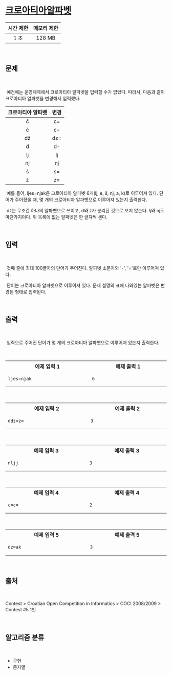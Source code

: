 # [크로아티아알파벳](https://www.acmicpc.net/problem/2941)

| 시간 제한 | 메모리 제한 |
| :-------: | :---------: |
|   1 초    |   128 MB    |

<br />

## 문제

<br />

&nbsp;예전에는 운영체제에서 크로아티아 알파벳을 입력할 수가 없었다. 따라서, 다음과 같이 크로아티아 알파벳을 변경해서 입력했다.

| 크로아티아 알파벳 | 변경 |
| :---------------: | :--: |
|         č         |  c=  |
|         ć         |  c-  |
|        dž         | dz=  |
|         đ         |  d-  |
|        lj         |  lj  |
|        nj         |  nj  |
|         š         |  s=  |
|         ž         |  z=  |

&nbsp;예를 들어, ljes=njak은 크로아티아 알파벳 6개(lj, e, š, nj, a, k)로 이루어져 있다. 단어가 주어졌을 때, 몇 개의 크로아티아 알파벳으로 이루어져 있는지 출력한다.

&nbsp;dž는 무조건 하나의 알파벳으로 쓰이고, d와 ž가 분리된 것으로 보지 않는다. lj와 nj도 마찬가지이다. 위 목록에 없는 알파벳은 한 글자씩 센다.

<br />

## 입력

<br />

&nbsp;첫째 줄에 최대 100글자의 단어가 주어진다. 알파벳 소문자와 '-', '='로만 이루어져 있다.

&nbsp;단어는 크로아티아 알파벳으로 이루어져 있다. 문제 설명의 표에 나와있는 알파벳은 변경된 형태로 입력된다.

<br />

## 출력

<br />

&nbsp;입력으로 주어진 단어가 몇 개의 크로아티아 알파벳으로 이루어져 있는지 출력한다.

<br />

<table width="700"><tr><th width="350">예제 입력 1</th><th width="350">예제 출력 1</th></tr><tr><td>

```
ljes=njak
```

</td><td>

```
6
```

</td></tr></table>

<br />

<table width="700"><tr><th width="350">예제 입력 2</th><th width="350">예제 출력 2</th></tr><tr><td>

```
ddz=z=
```

</td><td>

```
3
```

</td></tr></table>

<br />

<table width="700"><tr><th width="350">예제 입력 3</th><th width="350">예제 출력 3</th></tr><tr><td>

```
nljj
```

</td><td>

```
3
```

</td></tr></table>

<br />

<table width="700"><tr><th width="350">예제 입력 4</th><th width="350">예제 출력 4</th></tr><tr><td>

```
c=c=
```

</td><td>

```
2
```

</td></tr></table>

<br />

<table width="700"><tr><th width="350">예제 입력 5</th><th width="350">예제 출력 5</th></tr><tr><td>

```
dz=ak
```

</td><td>

```
3
```

</td></tr></table>

<br />

## 출처

<br />

Contest > Croatian Open Competition in Informatics > COCI 2008/2009 > Contest #5 1번

<br />

## 알고리즘 분류

<br />

- 구현
- 문자열
